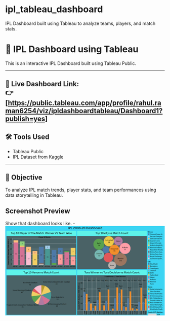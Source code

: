 # ipl_tableau_dashboard
IPL Dashboard built using Tableau to analyze teams, players, and match stats.
# 🏏 IPL Dashboard using Tableau

This is an interactive IPL Dashboard built using Tableau Public.

---

🔗 **Live Dashboard Link:**  
👉 [https://public.tableau.com/app/profile/rahul.raman6254/viz/ipldashboardtableau/Dashboard1?publish=yes]
---




## 🛠 Tools Used

- Tableau Public  
- IPL Dataset from Kaggle

---

## 🎯 Objective

To analyze IPL match trends, player stats, and team performances using data storytelling in Tableau.

## Screenshot Preview
Show that dashboard looks like. - ![Alt text](https://github.com/RahulRaman1995/ipl_tableau_dashboard/blob/main/ipl_dashbord_image.png)
